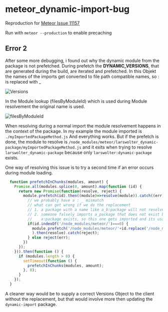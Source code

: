 # meteor_dynamic-import-bug

Reproduction for [Meteor Issue 11157](https://github.com/meteor/meteor/issues/11157)

Run with 
`meteor --production` to enable precaching

## Error 2
After some more debugging, i found out why the dynamic module from the package is not prefetched. During prefetch the __DYNAMIC_VERSIONS__, that are generated during the build, are iterated and prefetched. In this Objekt the names of the imports get converted to file path compatible names, so :  is replaced with _  

![Versions]('Versions.png')

In the Module lookup (filesByModuleId) which is used during Module resolvement the original name is used.

![filesByModuleId]('filesByModule.png')

When resolving during a normal import the module resolvement happens in the context of the package. In my example the module imported is `./myImportedPackageMethod.js` And everything works. But if the prefetch is done, the module to resolve is `/node_modules/meteor/larswolter_dynamic-package/myImportedPackageMethod.js` and it exits when trying to resolve `larswolter_dynamic-package` because only `larswolter:dynamic-package` exists.

One way of resolving this issue is to try a second time if an error occurs during module loading.

```javascript
  function prefetchInChunks(modules, amount) {
    Promise.all(modules.splice(0, amount).map(function (id) {
      return new Promise(function(resolve, reject) {
        module.prefetch(id).then((module)=>resolve(module)).catch((err)=>{
          // we probably have a : _ mismatch
          // what can get wrong if we do the replacement
          // 1. a package with a name like a_b:package will not resolve
          // 2. someone falsely imports a_package that does not exist but a package
          //    a:package exists, so this one gets imported and its usage will fail
          if(id.indexOf('/node_modules/meteor/')===0) {
            module.prefetch('/node_modules/meteor/'+id.replace('/node_modules/meteor/','').replace('_',':')
            ).then(resolve).catch(reject);
          } else reject(err);
        })
      });
    })).then(function () {
      if (modules.length > 0) {
        setTimeout(function () {
          prefetchInChunks(modules, amount);
        }, 0);
      }
    });
  }

```

A cleaner way would be to supply a correct Versions Object to the client without the replacement, but that would involve more then updating the `dynamic-import` package.
